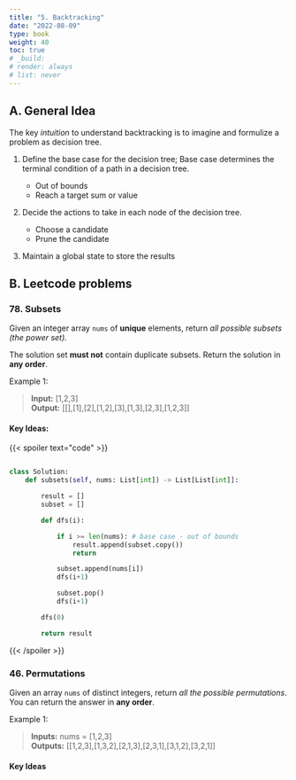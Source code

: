 ```yaml
---
title: "5. Backtracking"
date: "2022-08-09"
type: book
weight: 40
toc: true
# _build:
# render: always
# list: never
---
```


## A. General Idea

The key _intuition_ to understand backtracking is to imagine and formulize a problem as decision tree.

1. Define the base case for the decision tree; Base case determines the terminal condition of a path in a decision tree.

   - Out of bounds
   - Reach a target sum or value

2. Decide the actions to take in each node of the decision tree.
   - Choose a candidate
   - Prune the candidate
3. Maintain a global state to store the results

## B. Leetcode problems

### 78. Subsets

Given an integer array `nums` of **unique** elements, return _all possible subsets (the power set)._

The solution set **must not** contain duplicate subsets. Return the solution in **any order**.

Example 1:

> **Input:** [1,2,3] \
> **Output:** [[],[1],[2],[1,2],[3],[1,3],[2,3],[1,2,3]]

#### Key Ideas:

{{< spoiler text="code" >}}

```python

class Solution:
    def subsets(self, nums: List[int]) -> List[List[int]]:

        result = []
        subset = []

        def dfs(i):

            if i >= len(nums): # base case - out of bounds
                result.append(subset.copy())
                return

            subset.append(nums[i])
            dfs(i+1)

            subset.pop()
            dfs(i+1)

        dfs(0)

        return result

```

{{< /spoiler >}}

### 46. Permutations

Given an array `nums` of distinct integers, return _all the possible permutations_. You can return the answer in **any order**.

Example 1:

> **Inputs:** nums = [1,2,3] \
> **Outputs:** [[1,2,3],[1,3,2],[2,1,3],[2,3,1],[3,1,2],[3,2,1]]

#### Key Ideas
